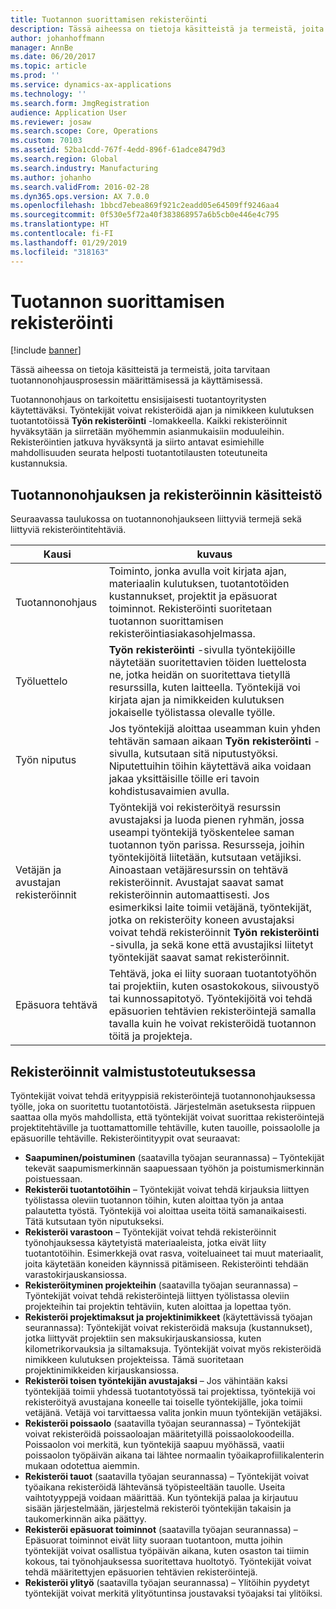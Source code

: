 ```yaml
---
title: Tuotannon suorittamisen rekisteröinti
description: Tässä aiheessa on tietoja käsitteistä ja termeistä, joita tarvitaan tuotannonohjausprosessin määrittämisessä ja käyttämisessä.
author: johanhoffmann
manager: AnnBe
ms.date: 06/20/2017
ms.topic: article
ms.prod: ''
ms.service: dynamics-ax-applications
ms.technology: ''
ms.search.form: JmgRegistration
audience: Application User
ms.reviewer: josaw
ms.search.scope: Core, Operations
ms.custom: 70103
ms.assetid: 52ba1cdd-767f-4edd-896f-61adce8479d3
ms.search.region: Global
ms.search.industry: Manufacturing
ms.author: johanho
ms.search.validFrom: 2016-02-28
ms.dyn365.ops.version: AX 7.0.0
ms.openlocfilehash: 1bbcd7ebea869f921c2eadd05e64509ff9246aa4
ms.sourcegitcommit: 0f530e5f72a40f383868957a6b5cb0e446e4c795
ms.translationtype: HT
ms.contentlocale: fi-FI
ms.lasthandoff: 01/29/2019
ms.locfileid: "318163"
---
```

# <a name="registration-for-manufacturing-execution"></a>Tuotannon suorittamisen rekisteröinti

[!include [banner](../includes/banner.md)]

Tässä aiheessa on tietoja käsitteistä ja termeistä, joita tarvitaan tuotannonohjausprosessin määrittämisessä ja käyttämisessä. 

Tuotannonohjaus on tarkoitettu ensisijaisesti tuotantoyritysten käytettäväksi. Työntekijät voivat rekisteröidä ajan ja nimikkeen kulutuksen tuotantotöissä **Työn rekisteröinti** -lomakkeella. Kaikki rekisteröinnit hyväksytään ja siirretään myöhemmin asianmukaisiin moduuleihin. Rekisteröintien jatkuva hyväksyntä ja siirto antavat esimiehille mahdollisuuden seurata helposti tuotantotilausten toteutuneita kustannuksia.

## <a name="manufacturing-execution-and-registration-terminology"></a>Tuotannonohjauksen ja rekisteröinnin käsitteistö
Seuraavassa taulukossa on tuotannonohjaukseen liittyviä termejä sekä liittyviä rekisteröintitehtäviä.

| Kausi                          | kuvaus                                                                                                                                                                                                                                                                                                                                                                                                                                                                                                                                                                                           |
|-------------------------------|-------------------------------------------------------------------------------------------------------------------------------------------------------------------------------------------------------------------------------------------------------------------------------------------------------------------------------------------------------------------------------------------------------------------------------------------------------------------------------------------------------------------------------------------------------------------------------------------------------|
| Tuotannonohjaus       | Toiminto, jonka avulla voit kirjata ajan, materiaalin kulutuksen, tuotantotöiden kustannukset, projektit ja epäsuorat toiminnot. Rekisteröinti suoritetaan tuotannon suorittamisen rekisteröintiasiakasohjelmassa.                                                                                                                                                                                                                                                                                                                                                                                                   |
| Työluettelo                      | **Työn rekisteröinti** -sivulla työntekijöille näytetään suoritettavien töiden luettelosta ne, jotka heidän on suoritettava tietyllä resurssilla, kuten laitteella. Työntekijä voi kirjata ajan ja nimikkeiden kulutuksen jokaiselle työlistassa olevalle työlle.                                                                                                                                                                                                                                                                                                                                                                           |
| Työn niputus                  | Jos työntekijä aloittaa useamman kuin yhden tehtävän samaan aikaan **Työn rekisteröinti** -sivulla, kutsutaan sitä niputustyöksi. Niputettuihin töihin käytettävä aika voidaan jakaa yksittäisille töille eri tavoin kohdistusavaimien avulla.                                                                                                                                                                                                                                                                                                                                                         |
| Vetäjän ja avustajan rekisteröinnit | Työntekijä voi rekisteröityä resurssin avustajaksi ja luoda pienen ryhmän, jossa useampi työntekijä työskentelee saman tuotannon työn parissa. Resursseja, joihin työntekijöitä liitetään, kutsutaan vetäjiksi. Ainoastaan vetäjäresurssin on tehtävä rekisteröinnit. Avustajat saavat samat rekisteröinnin automaattisesti. Jos esimerkiksi laite toimii vetäjänä, työntekijät, jotka on rekisteröity koneen avustajaksi voivat tehdä rekisteröinnit **Työn rekisteröinti** -sivulla, ja sekä kone että avustajiksi liitetyt työntekijät saavat samat rekisteröinnit. |
| Epäsuora tehtävä             | Tehtävä, joka ei liity suoraan tuotantotyöhön tai projektiin, kuten osastokokous, siivoustyö tai kunnossapitotyö. Työntekijöitä voi tehdä epäsuorien tehtävien rekisteröintejä samalla tavalla kuin he voivat rekisteröidä tuotannon töitä ja projekteja.                                                                                                                                                                                                                                                                                                |

## <a name="registrations-in-manufacturing-execution"></a>Rekisteröinnit valmistustoteutuksessa
Työntekijät voivat tehdä erityyppisiä rekisteröintejä tuotannonohjauksessa työlle, joka on suoritettu tuotantotöistä. Järjestelmän asetuksesta riippuen saattaa olla myös mahdollista, että työntekijät voivat suorittaa rekisteröintejä projektitehtäville ja tuottamattomille tehtäville, kuten tauoille, poissaololle ja epäsuorille tehtäville. Rekisteröintityypit ovat seuraavat:

-   **Saapuminen/poistuminen** (saatavilla työajan seurannassa) – Työntekijät tekevät saapumismerkinnän saapuessaan työhön ja poistumismerkinnän poistuessaan.
-   **Rekisteröi tuotantotöihin** – Työntekijät voivat tehdä kirjauksia liittyen työlistassa oleviin tuotannon töihin, kuten aloittaa työn ja antaa palautetta työstä. Työntekijä voi aloittaa useita töitä samanaikaisesti. Tätä kutsutaan työn niputukseksi.
-   **Rekisteröi varastoon** – Työntekijät voivat tehdä rekisteröinnit työnohjauksessa käytetyistä materiaaleista, jotka eivät liity tuotantotöihin. Esimerkkejä ovat rasva, voiteluaineet tai muut materiaalit, joita käytetään koneiden käynnissä pitämiseen. Rekisteröinti tehdään varastokirjauskansiossa.
-   **Rekisteröityminen projekteihin** (saatavilla työajan seurannassa) – Työntekijät voivat tehdä rekisteröintejä liittyen työlistassa oleviin projekteihin tai projektin tehtäviin, kuten aloittaa ja lopettaa työn.
-   **Rekisteröi projektimaksut ja projektinimikkeet** (käytettävissä työajan seurannassa): Työntekijät voivat rekisteröidä maksuja (kustannukset), jotka liittyvät projektiin sen maksukirjauskansiossa, kuten kilometrikorvauksia ja siltamaksuja. Työntekijät voivat myös rekisteröidä nimikkeen kulutuksen projekteissa. Tämä suoritetaan projektinimikkeiden kirjauskansiossa.
-   **Rekisteröi toisen työntekijän avustajaksi** – Jos vähintään kaksi työntekijää toimii yhdessä tuotantotyössä tai projektissa, työntekijä voi rekisteröityä avustajana koneelle tai toiselle työntekijälle, joka toimii vetäjänä. Vetäjä voi tarvittaessa valita jonkin muun työntekijän vetäjäksi.
-   **Rekisteröi poissaolo** (saatavilla työajan seurannassa) – Työntekijät voivat rekisteröidä poissaoloajan määritetyillä poissaolokoodeilla. Poissaolon voi merkitä, kun työntekijä saapuu myöhässä, vaatii poissaolon työpäivän aikana tai lähtee normaalin työaikaprofiilikalenterin mukaan odotettua aiemmin.
-   **Rekisteröi tauot** (saatavilla työajan seurannassa) – Työntekijät voivat työaikana rekisteröidä lähtevänsä työpisteeltään tauolle. Useita vaihtotyyppejä voidaan määrittää. Kun työntekijä palaa ja kirjautuu sisään järjestelmään, järjestelmä rekisteröi työntekijän takaisin ja taukomerkinnän aika päättyy.
-   **Rekisteröi epäsuorat toiminnot** (saatavilla työajan seurannassa) – Epäsuorat toiminnot eivät liity suoraan tuotantoon, mutta joihin työntekijät voivat osallistua työpäivän aikana, kuten osaston tai tiimin kokous, tai työnohjauksessa suoritettava huoltotyö. Työntekijät voivat tehdä määritettyjen epäsuorien tehtävien rekisteröintejä.
-   **Rekisteröi ylityö** (saatavilla työajan seurannassa) – Ylitöihin pyydetyt työntekijät voivat merkitä ylityötuntinsa joustavaksi työajaksi tai ylitöiksi.




